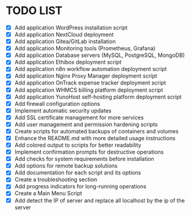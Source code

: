 # TODO LIST

- [x] Add application WordPress installation script
- [x] Add application NextCloud deployment
- [x] Add application Gitea/GitLab installation
- [x] Add application Monitoring tools (Prometheus, Grafana)
- [x] Add application Database servers (MySQL, PostgreSQL, MongoDB)
- [x] Add application Ethibox deployment script
- [x] Add application n8n workflow automation deployment script
- [x] Add application Nginx Proxy Manager deployment script
- [x] Add application OnTrack expense tracker deployment script
- [x] Add application WHMCS billing platform deployment script
- [x] Add application YunoHost self-hosting platform deployment script
- [x] Add firewall configuration options
- [x] Implement automatic security updates
- [x] Add SSL certificate management for more services
- [x] Add user management and permission hardening scripts
- [x] Create scripts for automated backups of containers and volumes
- [x] Enhance the README.md with more detailed usage instructions
- [x] Add colored output to scripts for better readability
- [x] Implement confirmation prompts for destructive operations
- [x] Add checks for system requirements before installation
- [x] Add options for remote backup solutions
- [x] Add documentation for each script and its options
- [x] Create a troubleshooting section
- [x] Add progress indicators for long-running operations
- [x] Create a Main Menu Script
- [x] Add detect the IP of server and replace all localhost by the ip of the server
